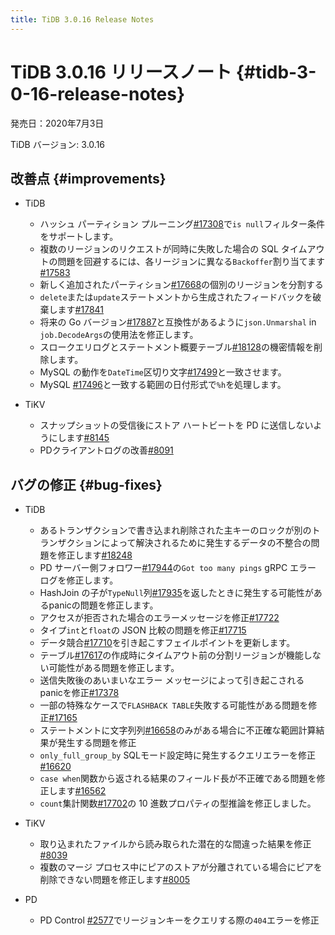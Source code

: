 ```yaml
---
title: TiDB 3.0.16 Release Notes
---
```


# TiDB 3.0.16 リリースノート {#tidb-3-0-16-release-notes}

発売日：2020年7月3日

TiDB バージョン: 3.0.16

## 改善点 {#improvements}

-   TiDB

    -   ハッシュ パーティション プルーニング[#17308](https://github.com/pingcap/tidb/pull/17308)で`is null`フィルター条件をサポートします。
    -   複数のリージョンのリクエストが同時に失敗した場合の SQL タイムアウトの問題を回避するには、各リージョンに異なる`Backoffer`割り当てます[#17583](https://github.com/pingcap/tidb/pull/17583)
    -   新しく追加されたパーティション[#17668](https://github.com/pingcap/tidb/pull/17668)の個別のリージョンを分割する
    -   `delete`または`update`ステートメントから生成されたフィードバックを破棄します[#17841](https://github.com/pingcap/tidb/pull/17841)
    -   将来の Go バージョン[#17887](https://github.com/pingcap/tidb/pull/17887)と互換性があるように`json.Unmarshal` in `job.DecodeArgs`の使用法を修正します。
    -   スロークエリログとステートメント概要テーブル[#18128](https://github.com/pingcap/tidb/pull/18128)の機密情報を削除します。
    -   MySQL の動作を`DateTime`区切り文字[#17499](https://github.com/pingcap/tidb/pull/17499)と一致させます。
    -   MySQL [#17496](https://github.com/pingcap/tidb/pull/17496)と一致する範囲の日付形式で`%h`を処理します。

-   TiKV

    -   スナップショットの受信後にストア ハートビートを PD に送信しないようにします[#8145](https://github.com/tikv/tikv/pull/8145)
    -   PDクライアントログの改善[#8091](https://github.com/tikv/tikv/pull/8091)

## バグの修正 {#bug-fixes}

-   TiDB

    -   あるトランザクションで書き込まれ削除された主キーのロックが別のトランザクションによって解決されるために発生するデータの不整合の問題を修正します[#18248](https://github.com/pingcap/tidb/pull/18248)
    -   PD サーバー側フォロワー[#17944](https://github.com/pingcap/tidb/pull/17944)の`Got too many pings` gRPC エラー ログを修正します。
    -   HashJoin の子が`TypeNull`列[#17935](https://github.com/pingcap/tidb/pull/17935)を返したときに発生する可能性があるpanicの問題を修正します。
    -   アクセスが拒否された場合のエラーメッセージを修正[#17722](https://github.com/pingcap/tidb/pull/17722)
    -   タイプ`int`と`float`の JSON 比較の問題を修正[#17715](https://github.com/pingcap/tidb/pull/17715)
    -   データ競合[#17710](https://github.com/pingcap/tidb/pull/17710)を引き起こすフェイルポイントを更新します。
    -   テーブル[#17617](https://github.com/pingcap/tidb/pull/17617)の作成時にタイムアウト前の分割リージョンが機能しない可能性がある問題を修正します。
    -   送信失敗後のあいまいなエラー メッセージによって引き起こされるpanicを修正[#17378](https://github.com/pingcap/tidb/pull/17378)
    -   一部の特殊なケースで`FLASHBACK TABLE`失敗する可能性がある問題を修正[#17165](https://github.com/pingcap/tidb/pull/17165)
    -   ステートメントに文字列列[#16658](https://github.com/pingcap/tidb/pull/16658)のみがある場合に不正確な範囲計算結果が発生する問題を修正
    -   `only_full_group_by` SQLモード設定時に発生するクエリエラーを修正[#16620](https://github.com/pingcap/tidb/pull/16620)
    -   `case when`関数から返される結果のフィールド長が不正確である問題を修正します[#16562](https://github.com/pingcap/tidb/pull/16562)
    -   `count`集計関数[#17702](https://github.com/pingcap/tidb/pull/17702)の 10 進数プロパティの型推論を修正しました。

-   TiKV

    -   取り込まれたファイルから読み取られた潜在的な間違った結果を修正[#8039](https://github.com/tikv/tikv/pull/8039)
    -   複数のマージ プロセス中にピアのストアが分離されている場合にピアを削除できない問題を修正します[#8005](https://github.com/tikv/tikv/pull/8005)

-   PD

    -   PD Control [#2577](https://github.com/pingcap/pd/pull/2577)でリージョンキーをクエリする際の`404`エラーを修正
